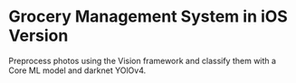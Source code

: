 # Grocery Management System in iOS Version


Preprocess photos using the Vision framework and classify them with a Core ML model and darknet YOlOv4.



